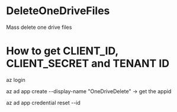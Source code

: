 # DeleteOneDriveFiles
Mass delete one drive files

# How to get CLIENT_ID, CLIENT_SECRET and TENANT ID
az login

az ad app create --display-name "OneDriveDelete"
-> get the appid

az ad app credential reset --id <appid>
